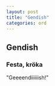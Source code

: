 ```yaml
---
layout: post
title: "Gendish"
categories: ord
---
```


## Gendish

### Festa, kröka

"Geeeendiiiiiish!"
